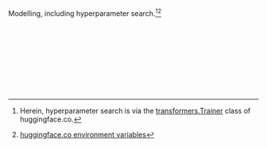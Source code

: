 <br>

Modelling, including hyperparameter search.[^method][^beware]

<br>
<br>

<br>
<br>

<br>
<br>

<br>
<br>

[^method]: Herein, hyperparameter search is via the [transformers.Trainer](https://huggingface.co/docs/transformers/main_classes/trainer#transformers.Trainer) class of huggingface.co.
[^beware]: [huggingface.co environment variables](https://huggingface.co/docs/huggingface_hub/main/en/package_reference/environment_variables)